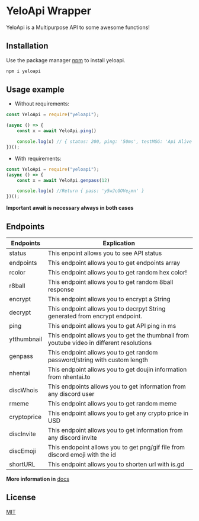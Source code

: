 # YeloApi Wrapper 

YeloApi is a Multipurpose API to some awesome functions! 

## Installation

Use the package manager [npm](https://nodejs.org/) to install yeloapi.

```bash
npm i yeloapi
```
## Usage example
- Without requirements:
```js
const YeloApi = require("yeloapi");

(async () => {
    const x = await YeloApi.ping()

    console.log(x) // { status: 200, ping: '50ms', testMSG: 'Api Alive at August 31st 2021, 9:29:57 am' }
})();


```
- With requirements: 
```js
const YeloApi = require("yeloapi");
(async () => {
    const x = await YeloApi.genpass(12)

    console.log(x) //Return { pass: 'y5wJcGOVe¿mn' }
})();
```

**Important** __await is necessary always in both cases__
## Endpoints

| Endpoints | Explication |
| ------ | ------ |
| status | This enpoint allows you to see API status |
| endpoints | This endpoint allows you to get endpoints array |
| rcolor | This endpoint allows you to get random hex color! |
| r8ball | This endpoint allows you to get random 8ball response |
| encrypt | This endpoint allows you to encrypt a String |
| decrypt | This endpoint allows you to decrpyt String generated from encrypt endpoint. |
| ping | This endpoint allows you to get API ping in ms | 
| ytthumbnail | This endpoint allows you to get the thumbnail from youtube video in different resolutions |
| genpass | This endpoint allows you to get random password/string with custom length |
| nhentai | This endpoint allows you to get doujin information from nhentai.to |
| discWhois | This endpoints allows you to get information from any discord user |
| rmeme | This endpoint allows you to get random meme |
| cryptoprice | This endpoint allows you to get any crypto price in USD |
| discInvite | This endpoint allows you to get information from any discord invite |
| discEmoji | This endopoint allows you to get png/gif file from discord emoji with the id | 
| shortURL | This endpoint allows you to shorten url with is.gd

**More information in** [docs](https://docs.yeloapi.ga)

## License
[MIT](https://choosealicense.com/licenses/mit/)
